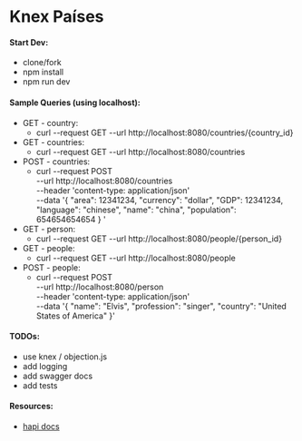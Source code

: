 # Knex Países

#### Start Dev:
- clone/fork
- npm install
- npm run dev

#### Sample Queries (using localhost):
- GET - country:
    - curl --request GET --url http://localhost:8080/countries/{country_id}
- GET - countries:
    - curl --request GET --url http://localhost:8080/countries
- POST - countries:
    - curl --request POST \
        --url http://localhost:8080/countries \
        --header 'content-type: application/json' \
        --data '{
      		"area": 12341234,
      		"currency": "dollar",
      		"GDP": 12341234,
      		"language": "chinese",
      		"name": "china",
      		"population": 654654654654
      	}
      '        
- GET - person:
    - curl --request GET --url http://localhost:8080/people/{person_id}
- GET - people:
    - curl --request GET --url http://localhost:8080/people
- POST - people:
    - curl --request POST \
        --url http://localhost:8080/person \
        --header 'content-type: application/json' \
        --data '{
      	"name": "Elvis",
      	"profession": "singer",
      	"country": "United States of America"
      }'
        
#### TODOs:
- use knex / objection.js
- add logging
- add swagger docs
- add tests

#### Resources:
- [hapi docs](https://hapijs.com/)
